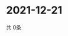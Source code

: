 # 2021-12-21
  共 0条

  <!-- BEGIN -->
  <!-- 最后更新时间Tue Dec 21 2021 23:04:06 GMT+0000 (Coordinated Universal Time) -->
  
  <!-- END -->
  
  